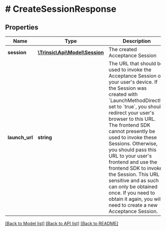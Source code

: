 # # CreateSessionResponse

## Properties

Name | Type | Description | Notes
------------ | ------------- | ------------- | -------------
**session** | [**\Trinsic\Api\Model\Session**](Session.md) | The created Acceptance Session |
**launch_url** | **string** | The URL that should be used to invoke the Acceptance Session on your user&#39;s device.                If the Session was created with &#x60;LaunchMethodDirectly&#x60; set to &#x60;true&#x60;, you should redirect your user&#39;s browser to this URL. The frontend SDK cannot presently be used to  invoke these Sessions.                Otherwise, you should pass this URL to your user&#39;s frontend and use the frontend SDK to invoke the Session.                This URL is sensitive and as such can only be obtained once. If you need to obtain it again, you will need to create a new Acceptance Session. | [optional]

[[Back to Model list]](../../README.md#models) [[Back to API list]](../../README.md#endpoints) [[Back to README]](../../README.md)
